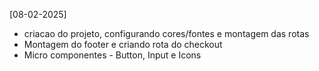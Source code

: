 

[08-02-2025] 
- criacao do projeto, configurando cores/fontes e montagem das rotas
- Montagem do footer e criando rota do checkout
- Micro componentes - Button, Input e Icons